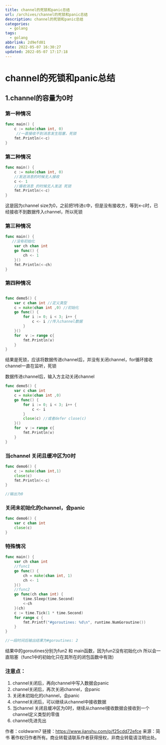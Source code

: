 ```yaml
---
title: channel的死锁和panic总结
url: /archives/channel的死锁和panic总结
description: channel的死锁和panic总结
categories:
  - golang
tags:
  - golang
abbrlink: 2d9efd01
date: 2022-05-07 16:30:27
updated: 2022-05-07 17:17:18
---
```


# channel的死锁和panic总结

## 1.channel的容量为0时

### 第一种情况
```go
func main() {
	c := make(chan int, 0)
     //一直接收不到消息发生阻塞，死锁
	fmt.Println(<-c)
}
```
### 第二种情况
```go
func main() {
	c := make(chan int, 0)
    //发送消息的时候无人接收
	c <- 1
    //接收消息 的时候无人发送 死锁
	fmt.Println(<-c)
}
```
这是因为channel size为0，之前把1传进c中，但是没有接收方，等到<-c时，已经接收不到数据传入channel，所以死锁

### 第三种情况
```go
func main() {
   //没有初始化
	var ch chan int
	go func() {
		ch <- 1
	}()
	fmt.Println(<-ch)
}
```

### 第四种情况

```go

func demo5() {
    var c chan int //定义类型
    c = make(chan int ,0) //初始化
    go func() {
        for i := 0; i < 3; i++ {
            c <- i //传入channel数据
        }
    }()
    for  v := range c{
        fmt.Println(v)
    }
}
```
结果是死锁，应该将数据传进channel后，并没有关闭channel，for循环接收channel一直在监听，死锁

数据传进channel后，输入方主动关闭channel
```go
func demo5() {
    var c chan int
    c = make(chan int ,0)
    go func() {
        for i := 0; i < 3; i++ {
            c <- i
        }
        close(c) //或者defer close(c)
    }()
    for  v := range c{
        fmt.Println(v)
    }
}
```
### 当channel 关闭且缓冲区为0时
```go
func demo6() {
    c := make(chan int,1)
    close(c)
    fmt.Println(<-c)
}

//输出为0
```
### 关闭未初始化的channel，会panic
```go
func demo6() {
    var c chan int
    close(c)
}
```

### 特殊情况
```go
func main() {
    var ch chan int
    //func1
    go func() {
        ch = make(chan int, 1)
        ch <- 1
    }()
    //func2
    go func(ch chan int) {
        time.Sleep(time.Second)
        <-ch
    }(ch)
    c := time.Tick(1 * time.Second)
    for range c {
        fmt.Printf("#goroutines: %d\n", runtime.NumGoroutine())
    }
}

//一段时间后输出结果为#goroutines: 2
```
结果中的goroutines分别为fun2 和 main函数，因为fun2没有初始化ch 所以会一直阻塞（func1中的初始化只在其所在的闭包函数中有效)

### 注意点：
1. channel关闭后，再向channel中写入数据会panic
2. channel关闭后，再次关闭channel，会panic
3. 关闭未初始化的channel，会panic
4. channel关闭后，可以继续从channel中接收数据
5. 当channel 关闭且缓冲区为0时，继续从channel接收数据会接收到一个channel定义类型的零值
6. channel先进先出

作者：coldwarm7
链接：https://www.jianshu.com/p/f25cdd72efce
来源：简书
著作权归作者所有。商业转载请联系作者获得授权，非商业转载请注明出处。
